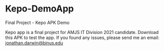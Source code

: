 # Kepo-DemoApp
Final Project - Kepo APK Demo 

Kepo app is a final project for AMJS IT Division 2021 candidate. Download this APK to test the app. If you found any issues, please send me an email: jonathan.darwin@binus.edu
